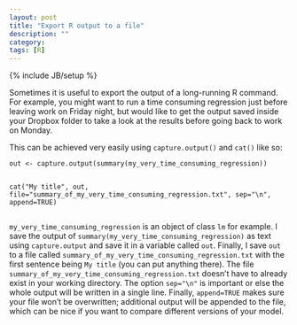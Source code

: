 ```yaml
---
layout: post
title: "Export R output to a file"
description: ""
category: 
tags: [R]
---
```

{% include JB/setup %}

<head>
<meta http-equiv="Content-Type" content="text/html; charset=utf-8"/>

<!-- MathJax scripts -->
<script type="text/javascript" src="https://c328740.ssl.cf1.rackcdn.com/mathjax/2.0-latest/MathJax.js?config=TeX-AMS-MML_HTMLorMML">
</script>

</head>

<body>

<p>Sometimes it is useful to export the output of a long-running R command. For example, you might want to run a time consuming regression just before leaving work on Friday night, but would like to get the output saved inside your Dropbox folder to take a look at the results before going back to work on Monday.</p>
<p>This can be achieved very easily using <code>capture.output()</code> and <code>cat()</code> like so:</p>
<pre><code>out &lt;- capture.output(summary(my_very_time_consuming_regression))

cat(&quot;My title&quot;, out, file=&quot;summary_of_my_very_time_consuming_regression.txt&quot;, sep=&quot;\n&quot;, append=TRUE)</code></pre>
<p><code>my_very_time_consuming_regression</code> is an object of class <code>lm</code> for example. I save the output of <code>summary(my_very_time_consuming_regression)</code> as text using <code>capture.output</code> and save it in a variable called <code>out</code>. Finally, I save <code>out</code> to a file called <code>summary_of_my_very_time_consuming_regression.txt</code> with the first sentence being <code>My title</code> (you can put anything there). The file <code>summary_of_my_very_time_consuming_regression.txt</code> doesn’t have to already exist in your working directory. The option <code>sep=&quot;\n&quot;</code> is important or else the whole output will be written in a single line. Finally, <code>append=TRUE</code> makes sure your file won’t be overwritten; additional output will be appended to the file, which can be nice if you want to compare different versions of your model.</p>

</body>